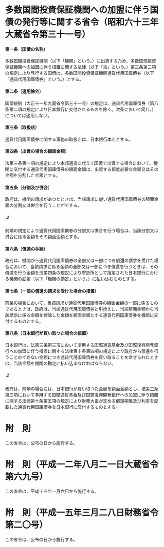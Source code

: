 # 多数国間投資保証機関への加盟に伴う国債の発行等に関する省令（昭和六十三年大蔵省令第三十一号）
#### 第一条（国債の名称）
多数国間投資保証機関（以下「機関」という。）に出資するため、多数国間投資保証機関への加盟に伴う措置に関する法律（以下「法」という。）第三条第二項の規定により発行する国債は、多数国間投資保証機関通貨代用国庫債券（以下「通貨代用国庫債券」という。）とする。
#### 第二条（適用除外）
国債規則（大正十一年大蔵省令第三十一号）の規定は、通貨代用国庫債券（第八条第二項の規定により日本銀行に交付されるものを除く。次条において同じ。）については適用しない。
#### 第三条（取扱店）
通貨代用国庫債券に関する事務の取扱店は、日本銀行本店とする。
#### 第四条（出資の場合の額面金額）
法第三条第一項の規定により本邦通貨に代えて国債で出資する場合において、機関に交付する通貨代用国庫債券の額面金額は、出資する都度必要な金額又はその金額を分割した金額とする。
#### 第五条（分割及び併合）
政府は、機関の請求があつたときは、当該請求に従い通貨代用国庫債券の額面金額の分割又は併合を行うことができる。
##### ２
前項の規定により通貨代用国庫債券の分割又は併合を行う場合は、当該分割又は併合に係る金額をその額面金額とする。
#### 第六条（償還の手続）
政府は、機関から通貨代用国庫債券の全部又は一部につき償還の請求を受けた場合において、当該請求に係る金額の全部又は一部につき償還を行うときは、その償還を行う金額を法第四条の規定により寄託所として指定された日本銀行における機関の勘定（以下「機関の勘定」という。）に払い込むものとする。
#### 第七条（一部の償還の請求を受けた場合の措置）
前条の場合において、当該請求が通貨代用国庫債券の額面金額の一部に係るものであるときは、政府は、当該通貨代用国庫債券と引換えに、当該額面金額から当該請求に係る金額を控除した金額を額面金額とする通貨代用国庫債券を機関に交付するものとする。
#### 第八条（日本銀行が買い取つた場合の措置）
日本銀行は、法第三条第三項において準用する国際通貨基金及び国際復興開発銀行への加盟に伴う措置に関する法律第十条第四項の規定により政府から償還を行うことのできない金額につき通貨代用国庫債券を買い取ることを命ぜられたときは、当該金額を機関の勘定に払い込まなければならない。
##### ２
政府は、前項の場合には、日本銀行が買い取つた金額を額面金額とし、法第三条第三項において準用する国際通貨基金及び国際復興開発銀行への加盟に伴う措置に関する法律第十条第五項の規定により財務大臣が定める償還期限及び利率を記載した通貨代用国庫債券を日本銀行に交付するものとする。
# 附　則
この省令は、公布の日から施行する。
# 附　則（平成一二年八月二一日大蔵省令第六九号）
この省令は、平成十三年一月六日から施行する。
# 附　則（平成一五年三月二八日財務省令第二〇号）
この省令は、公布の日から施行する。
